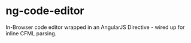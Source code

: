 ng-code-editor
==============

In-Browser code editor wrapped in an AngularJS Directive - wired up for inline CFML parsing.
